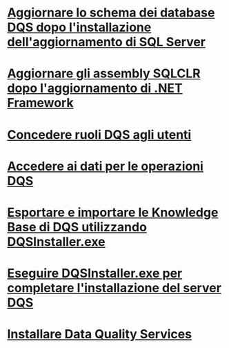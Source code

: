 # [Aggiornare lo schema dei database DQS dopo l'installazione dell'aggiornamento di SQL Server](upgrade-dqs-databases-schema-after-installing-sql-server-update.md)
# [Aggiornare gli assembly SQLCLR dopo l'aggiornamento di .NET Framework](upgrade-sqlclr-assemblies-after-net-framework-update.md)
# [Concedere ruoli DQS agli utenti](grant-dqs-roles-to-users.md)
# [Accedere ai dati per le operazioni DQS](access-data-for-the-dqs-operations.md)
# [Esportare e importare le Knowledge Base di DQS utilizzando DQSInstaller.exe](export-and-import-dqs-knowledge-bases-using-dqsinstaller-exe.md)
# [Eseguire DQSInstaller.exe per completare l'installazione del server DQS](run-dqsinstaller-exe-to-complete-data-quality-server-installation.md)
# [Installare Data Quality Services](install-data-quality-services.md)
